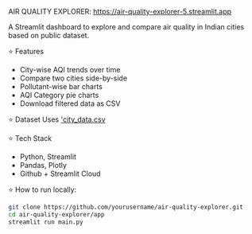 AIR QUALITY EXPLORER: https://air-quality-explorer-5.streamlit.app

A Streamlit dashboard to explore and compare air quality in Indian cities based on public dataset.


⭐️ Features
- City-wise AQI trends over time
- Compare two cities side-by-side
- Pollutant-wise bar charts
- AQI Category pie charts 
- Download filtered data as CSV

⭐️ Dataset
Uses ['city_data.csv](https://www.kaggle.com/datasets/rohanrao/air-quality-data-in-india)

⭐️ Tech Stack
- Python, Streamlit
- Pandas, Plotly
- Github + Streamlit Cloud

⭐️ How to run locally:
```bash
git clone https://github.com/yourusername/air-quality-explorer.git
cd air-quality-explorer/app
streamlit run main.py

